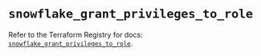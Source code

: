# `snowflake_grant_privileges_to_role`

Refer to the Terraform Registry for docs: [`snowflake_grant_privileges_to_role`](https://registry.terraform.io/providers/snowflake-labs/snowflake/0.90.0/docs/resources/grant_privileges_to_role).
